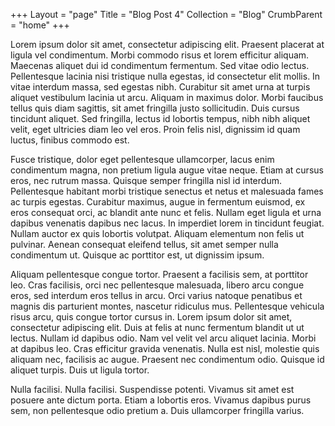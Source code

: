 +++
Layout = "page"
Title = "Blog Post 4"
Collection = "Blog"
CrumbParent = "home"
+++

Lorem ipsum dolor sit amet, consectetur adipiscing elit. Praesent placerat at ligula vel condimentum. Morbi commodo
risus et lorem efficitur aliquam. Maecenas aliquet dui id condimentum fermentum. Sed vitae odio lectus. Pellentesque
lacinia nisi tristique nulla egestas, id consectetur elit mollis. In vitae interdum massa, sed egestas nibh. Curabitur
sit amet urna at turpis aliquet vestibulum lacinia ut arcu. Aliquam in maximus dolor. Morbi faucibus tellus quis diam
sagittis, sit amet fringilla justo sollicitudin. Duis cursus tincidunt aliquet. Sed fringilla, lectus id lobortis
tempus, nibh nibh aliquet velit, eget ultricies diam leo vel eros. Proin felis nisl, dignissim id quam luctus, finibus
commodo est.

Fusce tristique, dolor eget pellentesque ullamcorper, lacus enim condimentum magna, non pretium ligula augue vitae
neque. Etiam at cursus eros, nec rutrum massa. Quisque semper fringilla nisl id interdum. Pellentesque habitant morbi
tristique senectus et netus et malesuada fames ac turpis egestas. Curabitur maximus, augue in fermentum euismod, ex eros
consequat orci, ac blandit ante nunc et felis. Nullam eget ligula et urna dapibus venenatis dapibus nec lacus. In
imperdiet lorem in tincidunt feugiat. Nullam auctor ex quis lobortis volutpat. Aliquam elementum non felis ut pulvinar.
Aenean consequat eleifend tellus, sit amet semper nulla condimentum ut. Quisque ac porttitor est, ut dignissim ipsum.

Aliquam pellentesque congue tortor. Praesent a facilisis sem, at porttitor leo. Cras facilisis, orci nec pellentesque
malesuada, libero arcu congue eros, sed interdum eros tellus in arcu. Orci varius natoque penatibus et magnis dis
parturient montes, nascetur ridiculus mus. Pellentesque vehicula risus arcu, quis congue tortor cursus in. Lorem ipsum
dolor sit amet, consectetur adipiscing elit. Duis at felis at nunc fermentum blandit ut ut lectus. Nullam id dapibus
odio. Nam vel velit vel arcu aliquet lacinia. Morbi at dapibus leo. Cras efficitur gravida venenatis. Nulla est nisl,
molestie quis aliquam nec, facilisis ac augue. Praesent nec condimentum odio. Quisque id aliquet turpis. Duis ut ligula
tortor.

Nulla facilisi. Nulla facilisi. Suspendisse potenti. Vivamus sit amet est posuere ante dictum porta. Etiam a lobortis
eros. Vivamus dapibus purus sem, non pellentesque odio pretium a. Duis ullamcorper fringilla varius.
